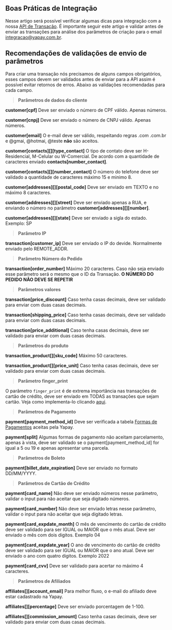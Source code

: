 ## Boas Práticas de Integração

Nesse artigo será possível verificar algumas dicas para integração com a nossa [API de Transação](https://intermediador.dev.yapay.com.br/#/transacao-introducao). É importante seguir este artigo e validar antes de enviar as transações para análise dos parâmetros de criação para o email [integracao@yapay.com.br](mailto:integracao@yapay.com.br).


## Recomendações de validações de envio de parâmetros

Para criar uma transação nós precisamos de alguns campos obrigatórios, esses campos devem ser validados antes de enviar para a API assim é possível evitar retornos de erros. Abaixo as validações recomendadas para cada campo.


> **Parâmetros de dados do cliente**

**customer[cpf]** Deve ser enviado o número de CPF válido. Apenas números.

**customer[cnpj]** Deve ser enviado o número de CNPJ válido. Apenas números.

**customer[email]** O e-mail deve ser válido, respeitando regras .com .com.br e @gmai, @hotmai, @teste **não** são aceitos.

**customer[contacts][][type_contact]** O tipo de contato deve ser H-Residencial, M-Celular ou W-Comercial. De acordo com a quantidade de caracteres enviado **contacts[number_contact]**.

**customer[contacts][][number_contact]** O número do telefone deve ser validado a quantidade de caracteres máximo 15 e minimo 8.

**customer[addresses][][postal_code]** Deve ser enviado em TEXTO e no máximo 8 caracteres. 

**customer[addresses][][street]** Deve ser enviado apenas a RUA, e enviando o número no parâmetro **customer[addresses][][number]**.

**customer[addresses][][state]** Deve ser enviado a sigla do estado. Exemplo: SP


> **Parâmetro IP**

**transaction[customer_ip]** Deve ser enviado o IP do devide. Normalmente enviado pelo REMOTE_ADDR.


> **Parâmetro Número do Pedido**

**transaction[order_number]** Máximo 20 caracteres. Caso não seja enviado esse parâmetro será o mesmo que o ID da Transação. **O NÚMERO DO PEDIDO NÃO DEVE SE REPETIR**


> **Parâmetros valores**

**transaction[price_discount]** Caso tenha casas decimais, deve ser validado para enviar com duas casas decimais.

**transaction[shipping_price]** Caso tenha casas decimais, deve ser validado para enviar com duas casas decimais.

**transaction[price_additional]** Caso tenha casas decimais, deve ser validado para enviar com duas casas decimais.


> **Parâmetros do produto**

**transaction_product[][sku_code]** Máximo 50 caracteres.

**transaction_product[][price_unit]** Caso tenha casas decimais, deve ser validado para enviar com duas casas decimais.


> **Parâmetro finger_print**

O parâmetro `finger_print` é de extrema importância nas transações de cartão de crédito, deve ser enviado em TODAS as transações que sejam cartão. Veja como implementa-lo clicando [aqui](https://intermediador.dev.yapay.com.br/#/transacao-fingerprint).


> **Parâmetros de Pagamento**

**payment[payment_method_id]** Deve ser verificada a tabela [Formas de Pagamentos](https://intermediador.dev.yapay.com.br/#/tabelas?id=tabela-3-formas-de-pagamento) aceitas pela Yapay.

**payment[split]** Algumas formas de pagamento não aceitam parcelamento, apenas à vista, deve ser validado se o payment[payment_method_id] for igual a 5 ou 19 e apenas apresentar uma parcela.


> **Parâmetros de Boleto**

**payment[billet_date_expiration]** Deve ser enviado no formato DD/MM/YYYY.


> **Parâmetros de Cartão de Crédito**

**payment[card_name]** Não deve ser enviado números nesse parâmetro, validar o input para não aceitar que seja digitado números.

**payment[card_number]** Não deve ser enviado letras nesse parâmetro, validar o input para não aceitar que seja digitado letras.

**payment[card_expdate_month]** O mês de vencimento do cartão de crédito deve ser validado para ser IGUAL ou MAIOR que o mês atual. Deve ser enviado o mês com dois digitos. Exemplo 04

**payment[card_expdate_year]** O ano de vencimento do cartão de crédito deve ser validado para ser IGUAL ou MAIOR que o ano atual. Deve ser enviado o ano com quatro digitos. Exemplo 2022

**payment[card_cvv]** Deve ser validado para acertar no máximo 4 caracteres.


> **Parâmetros de Afiliados**

**affiliates[][account_email]** Para melhor fluxo, o e-mail do afiliado deve estar cadastrado na Yapay. 

**affiliates[][percentage]** Deve ser enviado porcentagem de 1-100.

**affiliates[][commission_amount]** Caso tenha casas decimais, deve ser validado para enviar com duas casas decimais.

